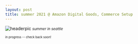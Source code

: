 ```yaml
---
layout: post
title: summer 2021 @ Amazon Digital Goods, Commerce Setup
---
```


![headerpic](/assets/images/seattlebridgetwilight2.JPEG)
<small>*summer in seattle*<small>

in progress -- check back soon!
